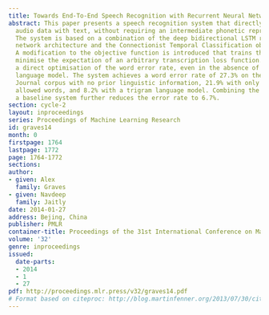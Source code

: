 ```yaml
---
title: Towards End-To-End Speech Recognition with Recurrent Neural Networks
abstract: This paper presents a speech recognition system that directly transcribes
  audio data with text, without requiring an intermediate phonetic representation.
  The system is based on a combination of the deep bidirectional LSTM recurrent neural
  network architecture and the Connectionist Temporal Classification objective function.
  A modification to the objective function is introduced that trains the network to
  minimise the expectation of an arbitrary transcription loss function. This allows
  a direct optimisation of the word error rate, even in the absence of a lexicon or
  language model. The system achieves a word error rate of 27.3% on the Wall Street
  Journal corpus with no prior linguistic information, 21.9% with only a lexicon of
  allowed words, and 8.2% with a trigram language model. Combining the network with
  a baseline system further reduces the error rate to 6.7%.
section: cycle-2
layout: inproceedings
series: Proceedings of Machine Learning Research
id: graves14
month: 0
firstpage: 1764
lastpage: 1772
page: 1764-1772
sections: 
author:
- given: Alex
  family: Graves
- given: Navdeep
  family: Jaitly
date: 2014-01-27
address: Bejing, China
publisher: PMLR
container-title: Proceedings of the 31st International Conference on Machine Learning
volume: '32'
genre: inproceedings
issued:
  date-parts:
  - 2014
  - 1
  - 27
pdf: http://proceedings.mlr.press/v32/graves14.pdf
# Format based on citeproc: http://blog.martinfenner.org/2013/07/30/citeproc-yaml-for-bibliographies/
---
```

